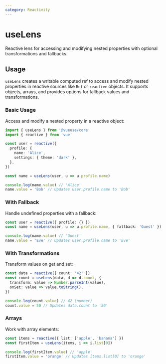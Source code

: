 ```yaml
---
category: Reactivity
---
```


# useLens

Reactive lens for accessing and modifying nested properties with optional transformations and fallbacks.

## Usage

`useLens` creates a writable computed ref to access and modify nested properties in reactive sources like `Ref` or `reactive` objects. It supports objects, arrays, and provides options for fallback values and transformations.

### Basic Usage

Access and modify a nested property in a reactive object:

```ts
import { useLens } from '@vueuse/core'
import { reactive } from 'vue'

const user = reactive({
  profile: {
    name: 'Alice',
    settings: { theme: 'dark' },
  },
})

const name = useLens(user, u => u.profile.name)

console.log(name.value) // 'Alice'
name.value = 'Bob' // Updates user.profile.name to 'Bob'
```

### With Fallback

Handle undefined properties with a fallback:

```ts
const user = reactive({ profile: {} })
const name = useLens(user, u => u.profile.name, { fallback: 'Guest' })

console.log(name.value) // 'Guest'
name.value = 'Eve' // Updates user.profile.name to 'Eve'
```

### With Transformations

Transform values on get and set:

```ts
const data = reactive({ count: '42' })
const count = useLens(data, d => d.count, {
  transform: value => Number.parseInt(value),
  onSet: value => value.toString(),
})

console.log(count.value) // 42 (number)
count.value = 50 // Updates data.count to '50'
```

### Arrays

Work with array elements:

```ts
const items = reactive({ list: ['apple', 'banana'] })
const firstItem = useLens(items, i => i.list[0])

console.log(firstItem.value) // 'apple'
firstItem.value = 'orange' // Updates items.list[0] to 'orange'
```
